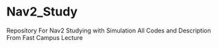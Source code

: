 # Nav2_Study

Repository For Nav2 Studying with Simulation
All Codes and Description From Fast Campus Lecture
